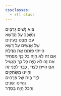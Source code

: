 ```yaml
---
cssclasses:
  - rtl-class
---
```

בּוֹא נָשִׁים גַּרְבַּיִם  
וְנִשְׁכַּב עַל הַדֶּשֶׁא  
עִם מַבָּט בָּעֵינַיִם  
שֶׁל אֲנָשִׁים עַל דֶּשֶׁא  
הָיִיתִי פּוֹתֵחַ אֶת הַדֶּלֶת  
אִם זֶה לֹא הָיָה כָּל כָּךְ מַפְחִיד  
אִם זֶה לֹא הָיָה כָּל כָּךְ מַגְעִיל  
אִם הָיִיתָ לְצִדִּי, כְּבָר לִפְנֵי זֶה  
וְהָיִינוּ מְשַׂחֲקִים  
לְיַד בַּיִת שֶׁל פְּרָחִים  
וְהָיִינוּ יְשֵׁנִים  
וְהַכֹּל הָיָה בְּסֵדֶר  